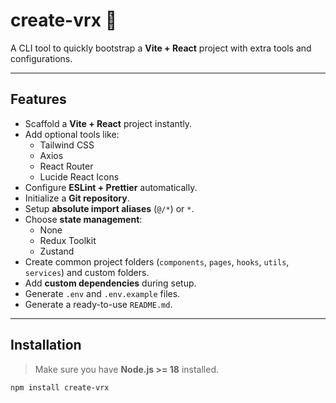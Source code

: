 # create-vrx 🚀

A CLI tool to quickly bootstrap a **Vite + React** project with extra tools and configurations.

---

## Features

- Scaffold a **Vite + React** project instantly.
- Add optional tools like:
  - Tailwind CSS
  - Axios
  - React Router
  - Lucide React Icons
- Configure **ESLint + Prettier** automatically.
- Initialize a **Git repository**.
- Setup **absolute import aliases** (`@/*`) or `*`.
- Choose **state management**:
  - None
  - Redux Toolkit
  - Zustand
- Create common project folders (`components`, `pages`, `hooks`, `utils`, `services`) and custom folders.
- Add **custom dependencies** during setup.
- Generate `.env` and `.env.example` files.
- Generate a ready-to-use `README.md`.

---

## Installation

> Make sure you have **Node.js >= 18** installed.

```bash
npm install create-vrx
